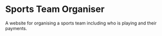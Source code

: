 # Sports Team Organiser
A website for organising a sports team including who is playing and their payments.
